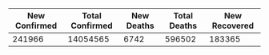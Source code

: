 | New Confirmed | Total Confirmed | New Deaths | Total Deaths | New Recovered |
| ------------- | --------------- | ---------- | ------------ | ------------- |
241966 |  14054565 |  6742 |  596502 |  183365